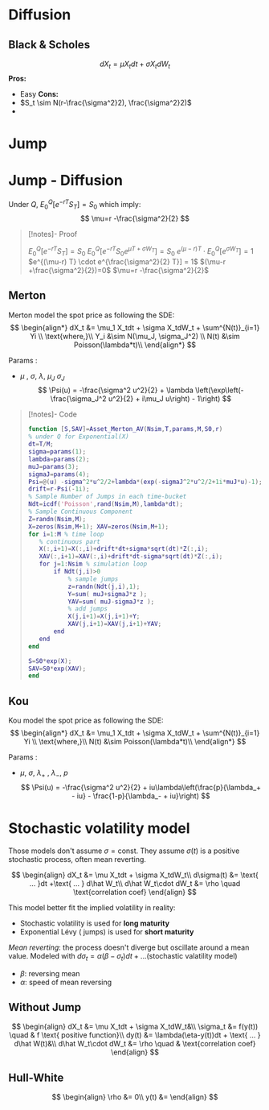 # Diffusion

## Black & Scholes

$$
dX_t = \mu X_tdt + \sigma X_tdW_t
$$
**Pros:**
- Easy 
**Cons:**
- $S_t \sim N(r-\frac{\sigma^2}2), \frac{\sigma^2}2)$
- 
# Jump


# Jump - Diffusion
Under $Q$, $E_0^Q[e^{-rT}S_T] = S_0$ which imply:
$$
	\mu=r -\frac{\sigma^2}{2}
$$

>[!notes]- Proof
>
>$E_0^Q[e^{-rT}S_T] = S_0$
>$E_0^Q[e^{-rT}S_0e^{\mu T+\sigma W_T}] = S_0$
>$e^{(\mu-r) T} \cdot E_0^Q[e^{\sigma W_T}] = 1$
>$e^{(\mu-r) T} \cdot e^{\frac{\sigma^2}{2} T}] = 1$
>$(\mu-r +\frac{\sigma^2}{2})=0$
>$\mu=r -\frac{\sigma^2}{2}$

## Merton 
Merton model the spot price as following the SDE:
$$
\begin{align*}
dX_t &= \mu_1 X_tdt + \sigma X_tdW_t + \sum^{N(t)}_{i=1} Yi \\
\text{where,}\\
Y_i &\sim N(\mu_J, \sigma_J^2) \\
N(t) &\sim Poisson(\lambda*t)\\
\end{align*}
$$

Params :
- $\mu$ , $\sigma$, $\lambda$, $\mu_J$ $\sigma_J$
$$
\Psi(u) = -\frac{\sigma^2 u^2}{2} + \lambda \left(\exp\left(-\frac{\sigma_J^2 u^2}{2} + i\mu_J u\right) - 1\right)
$$

>[!notes]- Code
>```matlab
>function [S,SAV]=Asset_Merton_AV(Nsim,T,params,M,S0,r)
>% under Q for Exponential(X)
>dt=T/M;
>sigma=params(1);
>lambda=params(2);
>muJ=params(3);
>sigmaJ=params(4);
>Psi=@(u) -sigma^2*u^2/2+lambda*(exp(-sigmaJ^2*u^2/2+1i*muJ*u)-1);
>drift=r-Psi(-1i);
>% Sample Number of Jumps in each time-bucket
>Ndt=icdf('Poisson',rand(Nsim,M),lambda*dt);
>% Sample Continuous Component
>Z=randn(Nsim,M);
>X=zeros(Nsim,M+1); XAV=zeros(Nsim,M+1);
>for i=1:M % time loop
>    % continuous part
>    X(:,i+1)=X(:,i)+drift*dt+sigma*sqrt(dt)*Z(:,i);
>    XAV(:,i+1)=XAV(:,i)+drift*dt-sigma*sqrt(dt)*Z(:,i);
>    for j=1:Nsim % simulation loop
>        if Ndt(j,i)>0
>            % sample jumps
>            z=randn(Ndt(j,i),1);
>            Y=sum( muJ+sigmaJ*z );
>            YAV=sum( muJ-sigmaJ*z );
>            % add jumps
>            X(j,i+1)=X(j,i+1)+Y;
>            XAV(j,i+1)=XAV(j,i+1)+YAV;
>        end
>    end
>end
>
>S=S0*exp(X);
>SAV=S0*exp(XAV);
>end
>```

## Kou
Kou model the spot price as following the SDE:
$$
\begin{align*}
dX_t &= \mu_1 X_tdt + \sigma X_tdW_t + \sum^{N(t)}_{i=1} Yi \\
\text{where,}\\
N(t) &\sim Poisson(\lambda*t)\\
\end{align*}
$$

Params :
- $\mu$, $\sigma$, $\lambda_+$ , $\lambda_-$, $p$
$$
\Psi(u) = -\frac{\sigma^2 u^2}{2} + iu\lambda\left(\frac{p}{\lambda_+ - iu} - \frac{1-p}{\lambda_- + iu}\right)
$$



# Stochastic volatility model
Those models don't assume $\sigma = \text{const}$. They assume $\sigma(t)$ is a positive stochastic process, often mean reverting. 

$$
\begin{align}
dX_t &= \mu X_tdt + \sigma X_tdW_t\\
d\sigma(t) &= \text{ ... }dt +\text{ ... } d\hat W_t\\
d\hat W_t\cdot dW_t &= \rho \quad \text{correlation coef}
\end{align}
$$

This model better fit the implied volatility in reality:
- Stochastic volatility is used for **long maturity** 
- Exponential Lévy ( jumps) is used for **short maturity** 

*Mean reverting*: the process doesn't diverge but oscillate around a mean value. Modeled with $d\sigma_t = \alpha(\beta - \sigma_t)dt + ...\text{(stochastic valatility model)}$
- $\beta$: reversing mean
- $\alpha$: speed of mean reversing

## Without Jump


$$
\begin{align}
dX_t &= \mu X_tdt + \sigma X_tdW_t&\\
\sigma_t &= f(y(t)) \quad & f \text{ positive function}\\
dy(t) &= \lambda(\eta-y(t))dt + \text{ ... } d\hat W(t)&\\
d\hat W_t\cdot dW_t &= \rho \quad & \text{correlation coef}
\end{align}
$$

## Hull-White 
$$
\begin{align}
\rho &= 0\\
y(t) &= 
\end{align}
$$